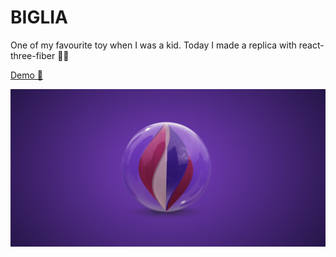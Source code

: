 # BIGLIA

One of my favourite toy when I was a kid.
Today I made a replica with react-three-fiber 🤹🏻

[Demo 🔮](https://supahfunk.github.io/biglia/)

[![Biglia](public/social.jpg?raw=true "Biglia")](https://supahfunk.github.io/biglia/)
